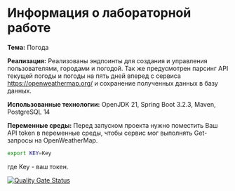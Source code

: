 # Информация о лабораторной работе

**Тема:** Погода

**Реализация:** Реализованы эндпоинты для создания и управления пользователями, городами и погодой. Так же предусмотрен парсинг API текущей погоды и погоды на пять дней вперед с сервиса https://openweathermap.org/ и сохранение полученных данных в базу данных. 

**Использованные технологии:** OpenJDK 21, Spring Boot 3.2.3, Maven, PostgreSQL 14

**Переменные среды:** Перед запуском проекта нужно поместить Ваш API token в переменные среды, чтобы сервис мог выполнять Get-запросы на OpenWeatherMap.
```bash
export KEY=Key
```
где Key - ваш токен.  

[![Quality Gate Status](https://sonarcloud.io/api/project_badges/measure?project=VOBA04_javaLabs&metric=alert_status)](https://sonarcloud.io/summary/new_code?id=VOBA04_javaLabs)